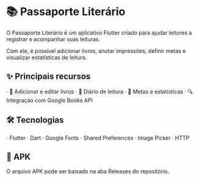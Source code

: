 # 📚 Passaporte Literário

O Passaporte Literário é um aplicativo Flutter criado para ajudar leitores a registrar e acompanhar suas leituras.

Com ele, é possível adicionar livros, anotar impressões, definir metas e visualizar estatísticas de leitura.

## ✨ Principais recursos

· 📝 Adicionar e editar livros
· 📖 Diário de leitura
· 🎯 Metas e estatísticas
· 🔍 Integração com Google Books API

## 🛠 Tecnologias

· Flutter 
· Dart
· Google Fonts
· Shared Preferences
· Image Picker
· HTTP

## 📱 APK

O arquivo APK pode ser baixado na aba Releases do repositório.
